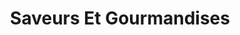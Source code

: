 ---
title: "Saveurs Et Gourmandises"
url: /criquetot-lesneval/saveurs-et-gourmandises/
shop: Bäckerei
---